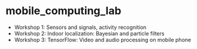 # mobile_computing_lab

- Workshop 1: Sensors and signals, activity recognition
- Workshop 2: Indoor localization: Bayesian and particle filters
- Workshop 3: TensorFlow: Video and audio processing on mobile phone